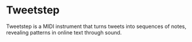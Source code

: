 Tweetstep
=========

Tweetstep is a MIDI instrument that turns tweets into sequences of notes, revealing patterns in online text through sound.
